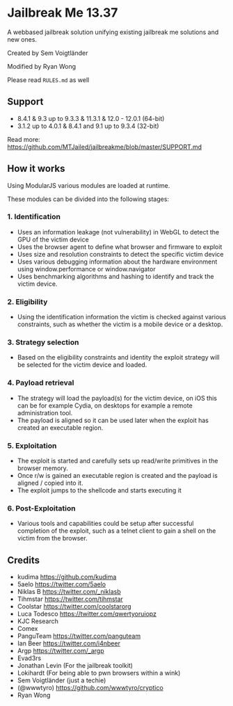# Jailbreak Me 13.37
A webbased jailbreak solution unifying existing jailbreak me solutions and new ones.

Created by Sem Voigtländer

Modified by Ryan Wong

Please read ```RULES.md``` as well

## Support

- 8.4.1 & 9.3 up to 9.3.3 & 11.3.1 & 12.0 - 12.0.1 (64-bit)
- 3.1.2 up to 4.0.1 & 8.4.1 and 9.1 up to 9.3.4 (32-bit)

Read more: https://github.com/MTJailed/jailbreakme/blob/master/SUPPORT.md

## How it works
Using ModularJS various modules are loaded at runtime.

These modules can be divided into the following stages:

### 1. Identification
- Uses an information leakage (not vulnerability) in WebGL to detect the GPU of the victim device
- Uses the browser agent to define what browser and firmware to exploit
- Uses size and resolution constraints to detect the specific victim device
- Uses various debugging information about the hardware environment using window.performance or window.navigator
- Uses benchmarking algorithms and hashing to identify and track the victim device.

### 2. Eligibility
- Using the identification information the victim is checked against various constraints, such as whether the victim is a mobile device or a desktop.

### 3. Strategy selection
- Based on the eligibility constraints and identity the exploit strategy will be selected for the victim device and loaded.

### 4. Payload retrieval
- The strategy will load the payload(s) for the victim device, on iOS this can be for example Cydia, on desktops for example a remote administration tool.
- The payload is aligned so it can be used later when the exploit has created an executable region.

### 5. Exploitation
- The exploit is started and carefully sets up read/write primitives in the browser memory.
- Once r/w is gained an executable region is created and the payload is aligned / copied into it.
- The exploit jumps to the shellcode and starts executing it

### 6. Post-Exploitation
- Various tools and capabilities could be setup after successful completion of the exploit, such as a telnet client to gain a shell on the victim from the browser.

## Credits
- kudima https://github.com/kudima
- 5aelo https://twitter.com/5aelo
- Niklas B https://twitter.com/_niklasb
- Tihmstar https://twitter.com/tihmstar
- Coolstar https://twitter.com/coolstarorg
- Luca Todesco https://twitter.com/qwertyoruiopz
- KJC Research
- Comex
- PanguTeam https://twitter.com/panguteam
- Ian Beer https://twitter.com/i4nbeer
- Argp https://twitter.com/_argp
- Evad3rs
- Jonathan Levin (For the jailbreak toolkit)
- Lokihardt (For being able to pwn browsers within a wink)
- Sem Voigtländer (just a techie)
- (@wwwtyro) https://github.com/wwwtyro/cryptico
- Ryan Wong 
